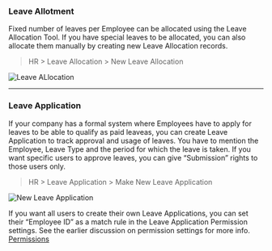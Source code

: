 ### Leave Allotment

Fixed number of leaves per Employee can be allocated using the Leave
Allocation Tool. If you have special leaves to be allocated, you can also
allocate them manually by creating new Leave Allocation records.

> HR > Leave Allocation > New Leave Allocation

![Leave ALlocation](/assets/manual_erpnext_com/old_images/erpnext/leave-allocation.png)

* * *

### Leave Application

If your company has a formal system where Employees have to apply for leaves
to be able to qualify as paid leaveas, you can create Leave Application to
track approval and usage of leaves. You have to mention the Employee, Leave
Type and the period for which the leave is taken. If you want specific users
to approve leaves, you can give “Submission” rights to those users only.

> HR > Leave Application > Make New Leave Application

![New Leave Application](/assets/manual_erpnext_com/old_images/erpnext/new-leave-application.png)

If you want all users to create their own Leave Applications, you can set
their “Employee ID” as a match rule in the Leave Application Permission
settings. See the earlier discussion on permission settings for more info.
[Permissions](/contents/setting-up/permissions)

